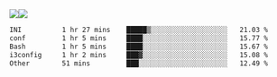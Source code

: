 <div style="display: flex; flex-direction: row;">
<img style="height: auto; width: auto;" class="img" src="https://raw.githubusercontent.com/blazepp/github-stats/master/generated/overview.svg#gh-dark-mode-only" />
<img style="height: auto; width: auto;" class="img" src="https://raw.githubusercontent.com/blazepp/github-stats/master/generated/languages.svg#gh-dark-mode-only" />
</div>

<div style="display: flex; flex-direction: row;">
<!--START_SECTION:waka-->

```txt
INI          1 hr 27 mins    █████▒░░░░░░░░░░░░░░░░░░░   21.03 %
conf         1 hr 5 mins     ████░░░░░░░░░░░░░░░░░░░░░   15.77 %
Bash         1 hr 5 mins     ████░░░░░░░░░░░░░░░░░░░░░   15.67 %
i3config     1 hr 2 mins     ███▓░░░░░░░░░░░░░░░░░░░░░   15.08 %
Other        51 mins         ███░░░░░░░░░░░░░░░░░░░░░░   12.49 %
```

<!--END_SECTION:waka-->
</div>
